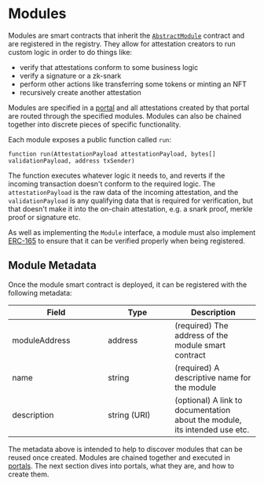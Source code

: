 # Modules

Modules are smart contracts that inherit the [`AbstractModule`](https://github.com/Consensys/linea-attestation-registry/blob/dev/src/interface/AbstractModule.sol) contract and are registered in the registry.  They allow for attestation creators to run custom logic in order to do things like:

* verify that attestations conform to some business logic
* verify a signature or a zk-snark
* perform other actions like transferring some tokens or minting an NFT
* recursively create another attestation

Modules are specified in a [portal](portals.md) and all attestations created by that portal are routed through the specified modules.  Modules can also be chained together into discrete pieces of specific functionality.

Each module exposes a public function called `run`:

`function run(AttestationPayload attestationPayload, bytes[] validationPayload, address txSender)`

The function executes whatever logic it needs to, and reverts if the incoming transaction doesn't conform to the required logic.  The `attestationPayload` is the raw data of the incoming attestation, and the `validationPayload` is any qualifying data that is required for verification, but that doesn't make it into the on-chain attestation, e.g. a snark proof, merkle proof or signature etc.

As well as implementing the `Module` interface, a module must also implement [ERC-165](https://eips.ethereum.org/EIPS/eip-165) to ensure that it can be verified properly when being registered.

## Module Metadata

Once the module smart contract is deployed, it can be registered with the following metadata:

<table><thead><tr><th width="179">Field</th><th width="120">Type</th><th>Description</th></tr></thead><tbody><tr><td>moduleAddress</td><td>address</td><td>(required) The address of the module smart contract</td></tr><tr><td>name</td><td>string</td><td>(required) A descriptive name for the module</td></tr><tr><td>description</td><td>string (URI)</td><td>(optional) A link to documentation about the module, its intended use etc.</td></tr></tbody></table>

The metadata above is intended to help to discover modules that can be reused once created.  Modules are chained together and executed in [portals](portals.md).  The next section dives into portals, what they are, and how to create them.
